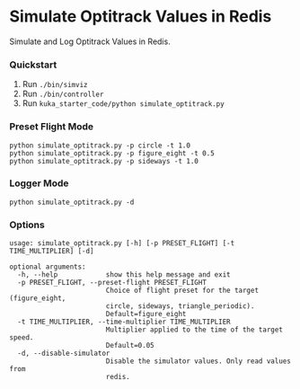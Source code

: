 # Simulate Optitrack Values in Redis

Simulate and Log Optitrack Values in Redis.

### Quickstart
1. Run `./bin/simviz`
2. Run `./bin/controller`
3. Run `kuka_starter_code/python simulate_optitrack.py`

### Preset Flight Mode
```
python simulate_optitrack.py -p circle -t 1.0
python simulate_optitrack.py -p figure_eight -t 0.5
python simulate_optitrack.py -p sideways -t 1.0
```

### Logger Mode
```
python simulate_optitrack.py -d
```

### Options
```
usage: simulate_optitrack.py [-h] [-p PRESET_FLIGHT] [-t TIME_MULTIPLIER] [-d]

optional arguments:
  -h, --help            show this help message and exit
  -p PRESET_FLIGHT, --preset-flight PRESET_FLIGHT
                        Choice of flight preset for the target (figure_eight,
                        circle, sideways, triangle_periodic).
                        Default=figure_eight
  -t TIME_MULTIPLIER, --time-multiplier TIME_MULTIPLIER
                        Multiplier applied to the time of the target speed.
                        Default=0.05
  -d, --disable-simulator
                        Disable the simulator values. Only read values from
                        redis.
```
